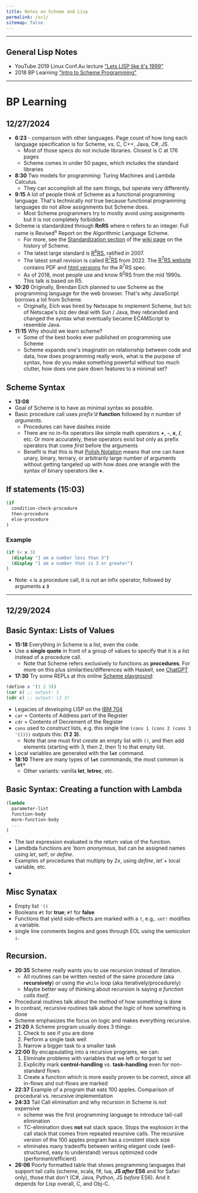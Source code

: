 ```yaml
---
title: Notes on Scheme and Lisp
permalink: /sc1/
sitemap: false
---
```



***


## General Lisp Notes
* YouTube 2019 Linux Conf.Au lecture ["Lets LISP like it's 1999"](https://youtu.be/hGY3uBHVVr4?si=zyiLMY61npZlMcgW&t=1950)
* 2018 BP Learning ["Intro to Scheme Programming"](https://youtu.be/6k78c8EctXI?si=-d467ZmuYGpqPkVr)

***

# BP Learning
## 12/27/2024
* **6:23** - comparison with other languages. Page count of how long each language specification is for Scheme, vs. C, C++, Java, C#, JS.  
	* Most of those specs do not include libraries. Closest is C at 176 pages
	* Scheme comes in under 50 pages, which includes the standard libraries
* **8:30** Two models for programming: Turing Machines and Lambda Calculus.
	* They can accomplish all the sam things, but operate very differently. 
* **9:15** A lot of people think of Scheme as a functional programming language. That's technically *not* true because functional programming languages do not allow assignments but Scheme does.
	* Most Scheme programmers try to mostly avoid using assignments but it is not completely forbidden.
* Scheme is standardized through **R*n*RS** where *n* refers to an integer. Full name is Revised<sup>n</sup> Report on the Algorithmic Language Scheme.
	* For more, see the [Standardization section](https://en.wikipedia.org/wiki/History_of_the_Scheme_programming_language#Standardization) of the [wiki page](https://en.wikipedia.org/wiki/History_of_the_Scheme_programming_language) on the history of Scheme.
	* The latest large standard is [R<sup>6</sup>RS](https://www.r6rs.org), ratified in 2007.
	* The latest small revision is called [R<sup>7</sup>RS](https://r7rs.org) from 2022. The [R<sup>7</sup>RS website](https://www.r6rs.org) contains PDF and [html versions](https://standards.scheme.org/corrected-r7rs/r7rs.html) for the R<sup>7</sup>RS spec.
	* As of 2018, most people use and know R<sup>5</sup>RS from the mid 1990s. This talk is based on R5.
* **10:20** Originally, Brendan Eich planned to use Scheme as the programming language for the web browser. That's why JavaScript borrows a lot from Scheme.
	* Originally, Eich was hired by Netscape to implement Scheme, but b/c of Netscape's biz dev deal with Sun / Java, they rebranded and changed the syntax what eventually became ECAMScript to resemble Java.
* **11:15** Why should we learn scheme?
	* Some of the best books ever published on programming use Scheme	
	* Scheme expands one's imaginatin on relationship between code and data, how does programming really work, what is the purpose of syntax, how do you make something powerful without too much clutter, how does one pare down features to a minimal set?

## Scheme Syntax
* **13:08**
* Goal of Scheme is to have as minimal syntax as possible. 
* Basic procedure call uses *prefix'd* **function** followed by *n* number of *arguments*.
	* Procedures can have dashes inside
	* There are no in-fix operators like simple math operators **+**, **-**, **x**, **/**, etc. Or more accurately, these operators exist but only as prefix operators that come *first* before the arguments
    * Benefit is that this is that [Polish Notation](https://en.wikipedia.org/wiki/Polish_notation) means that one can have unary, binary, ternary, or arbitrarily large number of arguments without getting tangeled up with how does one wrangle with the syntax of binary operators like **+**.

## If statements (15:03)

```scheme
(if
  condition-check-procedure
  then-procedure
  else-procedure
)
```

### Example
```scheme
(if (< x 3)
  (display "I am a number less than 3")
  (display "I am a number that is 3 or greater")
)
``` 

* Note: **`<`** is a procedure call, it is *not* an infix operator, followed by arguments **`x`** **`3`**

***

## 12/29/2024
## Basic Syntax: Lists of Values
* **15:18** Everything in Scheme is a list, even the code.
* Use a **single quote** in front of a group of values to specify that it is a list instead of a procedure call. 
	* Note that Scheme refers exclusively to functions as **procedures**. For more on this plus similarities/differences with Haskell, see [ChatGPT](https://chatgpt.com/share/6771e4ba-6388-8013-a730-2a23f4244dc5)
* **17:30** Try some REPLs at this online [Scheme playground](https://try.scheme.org):

```scheme
(define x '(1 2 3))
(car x) ;; output: 1
(cdr x) ;; output: (2 3)
```
 
* Legacies of developing LISP on the [IBM 704](https://en.wikipedia.org/wiki/IBM_704)
* `car` = Contents of Address part of the Register
* `cdr` = Contents of Decrement of the Register
* `cons` used to *construct* lists, e.g. this single line `(cons 1 (cons 2 (cons 3 '())))` outputs this: **(1 2 3)**.
	* Note that one must first *create* an empty list with `()`, and then add elements (starting with 3, then 2, then 1) to that empty list.
* Local variables are generated with the **`let`** command. 
* **18:10** There are many types of **`let`** commmands, the most common is **`let*`**
	* Other variants: vanilla **let**, **letrec**, etc.

## Basic Syntax: Creating a function with Lambda

```scheme
(lambda
  parameter-list
  function-body
  more-function-body
  ...
)
```
* The last expression evaluated is the return value of the function.
* Lamdbda functions are *'born anonymous*, but can be assigned names using *let*, *set!*, or *define*.
* Examples of procedures that multiply by 2x, using *define*, *let*`+ local variable, etc.
* 

## Misc Synatax
* Empty list `'()`
* Booleans `#t` for **true**; `#f` for **false**
* Functions that yield side-effects are marked with a **`!`**, e.g,. `set!` modifies a variable.
* single line comments begins and goes through EOL using the semicolon **`;`**.

## Recursion. 
* **20:35** Scheme really wants you to use recursion instead of iteration.
	* All routines can be written nested of the same procedure (aka **recursively**) *or* using the `while` loop (aka iteratively/procedurely)
	* Maybe better way of thinking about recursion is saying *a function calls itself*.
* Procedural routines talk about the *method* of how something is done
* In contrast, recursive routines talk about the *logic* of how something is done
* Scheme emphasizes the focus on logic and makes everything recursive.
* **21:20** A Scheme program usually does 3 things:
	1. Check to see if you are done
	1. Perform a single task well
	1. Narrow a bigger task to a smaller task
* **22:00** By encapsulating into a recursive programs, we can:
	1. Eliminate problems with variables that we left or forgot to set
	1. Explicitly mark **control-handling** vs. **task-handling** even for non-standard flows
	1. Create a function which is more easily proven to be correct, since all in-flows and out-flows are marked
* **22:37** Example of a program that eats 100 apples. Comparison of procedural vs. recursive implementation 
* **24:33** Tail Call elimination and why recursion in Scheme is *not* expensive
	* scheme was the first programming language to introduce tail-call elimination
	* TC-elimination does **not** eat stack space. Stops the explosion in the call stack that comes from repeated resursive calls. The recursive version of the 100 apples program has a *constant* stack size
	* eliminates many tradeoffs between writing elegant code (well-structured, easy to understand) versus optimized code (performant/efficient)
* **26:06** Poorly formatted table that shows programming languages that support tail calls (scheme, scala, f#, lua, **JS *after* ES6** and for Safari only), those that don't (C#, Java, Python, JS *before* ES6). And it depends for Lisp overall, C, and Obj-C.
